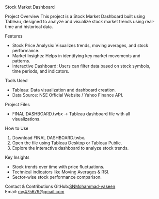 Stock Market Dashboard

Project Overview
This project is a Stock Market Dashboard built using Tableau, designed to analyze and visualize stock market trends using real-time and historical data.

Features
- Stock Price Analysis: Visualizes trends, moving averages, and stock performance.
- Market Insights: Helps in identifying key market movements and patterns.
- Interactive Dashboard: Users can filter data based on stock symbols, time periods, and indicators.

Tools Used
- Tableau: Data visualization and dashboard creation.
- Data Source: NSE Official Website / Yahoo Finance API.

Project Files
- FINAL DASHBOARD.twbx → Tableau dashboard file with all visualizations.

How to Use
1. Download FINAL DASHBOARD.twbx.
2. Open the file using Tableau Desktop or Tableau Public.
3. Explore the interactive dashboard to analyze stock trends.

Key Insights
- Stock trends over time with price fluctuations.
- Technical indicators like Moving Averages & RSI.
- Sector-wise stock performance comparison.

Contact & Contributions
GitHub:[SNMohammad-yaseen](https://github.com/SNMohammad-yaseen)  
Email: my475679@gmail.com  


